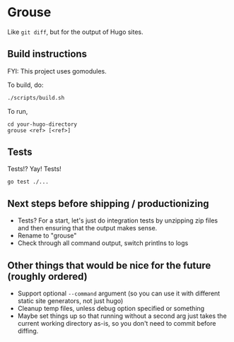 # Grouse

Like `git diff`, but for the output of Hugo sites.

## Build instructions

FYI: This project uses gomodules.

To build, do:

```sh
./scripts/build.sh
```

To run,

```
cd your-hugo-directory
grouse <ref> [<ref>]
```

## Tests

Tests!? Yay! Tests!

```
go test ./...
```

## Next steps before shipping / productionizing
- Tests? For a start, let's just do integration tests by unzipping zip files and then ensuring that the output makes sense.
- Rename to "grouse"
- Check through all command output, switch printlns to logs

## Other things that would be nice for the future (roughly ordered)
- Support optional `--command` argument (so you can use it with different static site generators, not just hugo)
- Cleanup temp files, unless debug option specified or something
- Maybe set things up so that running without a second arg just takes the current working directory as-is, so you don't need to commit before diffing.
